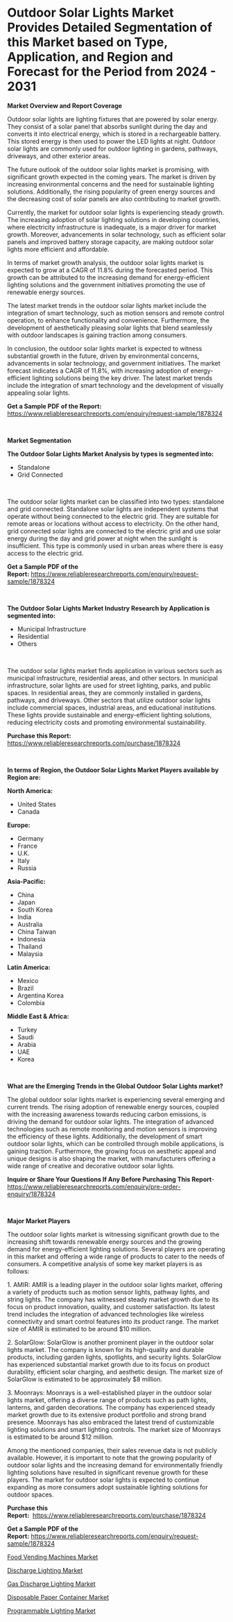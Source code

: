 <p><h1>Outdoor Solar Lights Market Provides Detailed Segmentation of this Market based on Type, Application, and Region and Forecast for the Period from 2024 - 2031</h1></p><p><strong>Market Overview and Report Coverage</strong></p>
<p><p>Outdoor solar lights are lighting fixtures that are powered by solar energy. They consist of a solar panel that absorbs sunlight during the day and converts it into electrical energy, which is stored in a rechargeable battery. This stored energy is then used to power the LED lights at night. Outdoor solar lights are commonly used for outdoor lighting in gardens, pathways, driveways, and other exterior areas.</p><p>The future outlook of the outdoor solar lights market is promising, with significant growth expected in the coming years. The market is driven by increasing environmental concerns and the need for sustainable lighting solutions. Additionally, the rising popularity of green energy sources and the decreasing cost of solar panels are also contributing to market growth.</p><p>Currently, the market for outdoor solar lights is experiencing steady growth. The increasing adoption of solar lighting solutions in developing countries, where electricity infrastructure is inadequate, is a major driver for market growth. Moreover, advancements in solar technology, such as efficient solar panels and improved battery storage capacity, are making outdoor solar lights more efficient and affordable.</p><p>In terms of market growth analysis, the outdoor solar lights market is expected to grow at a CAGR of 11.8% during the forecasted period. This growth can be attributed to the increasing demand for energy-efficient lighting solutions and the government initiatives promoting the use of renewable energy sources.</p><p>The latest market trends in the outdoor solar lights market include the integration of smart technology, such as motion sensors and remote control operation, to enhance functionality and convenience. Furthermore, the development of aesthetically pleasing solar lights that blend seamlessly with outdoor landscapes is gaining traction among consumers.</p><p>In conclusion, the outdoor solar lights market is expected to witness substantial growth in the future, driven by environmental concerns, advancements in solar technology, and government initiatives. The market forecast indicates a CAGR of 11.8%, with increasing adoption of energy-efficient lighting solutions being the key driver. The latest market trends include the integration of smart technology and the development of visually appealing solar lights.</p></p>
<p><strong>Get a Sample PDF of the Report:</strong> <a href="https://www.reliableresearchreports.com/enquiry/request-sample/1878324">https://www.reliableresearchreports.com/enquiry/request-sample/1878324</a></p>
<p>&nbsp;</p>
<p><strong>Market Segmentation</strong></p>
<p><strong>The Outdoor Solar Lights Market Analysis by types is segmented into:</strong></p>
<p><ul><li>Standalone</li><li>Grid Connected</li></ul></p>
<p>&nbsp;</p>
<p><p>The outdoor solar lights market can be classified into two types: standalone and grid connected. Standalone solar lights are independent systems that operate without being connected to the electric grid. They are suitable for remote areas or locations without access to electricity. On the other hand, grid connected solar lights are connected to the electric grid and use solar energy during the day and grid power at night when the sunlight is insufficient. This type is commonly used in urban areas where there is easy access to the electric grid.</p></p>
<p><strong>Get a Sample PDF of the Report:</strong>&nbsp;<a href="https://www.reliableresearchreports.com/enquiry/request-sample/1878324">https://www.reliableresearchreports.com/enquiry/request-sample/1878324</a></p>
<p>&nbsp;</p>
<p><strong>The Outdoor Solar Lights Market Industry Research by Application is segmented into:</strong></p>
<p><ul><li>Municipal Infrastructure</li><li>Residential</li><li>Others</li></ul></p>
<p>&nbsp;</p>
<p><p>The outdoor solar lights market finds application in various sectors such as municipal infrastructure, residential areas, and other sectors. In municipal infrastructure, solar lights are used for street lighting, parks, and public spaces. In residential areas, they are commonly installed in gardens, pathways, and driveways. Other sectors that utilize outdoor solar lights include commercial spaces, industrial areas, and educational institutions. These lights provide sustainable and energy-efficient lighting solutions, reducing electricity costs and promoting environmental sustainability.</p></p>
<p><strong>Purchase this Report:</strong>&nbsp; <a href="https://www.reliableresearchreports.com/purchase/1878324">https://www.reliableresearchreports.com/purchase/1878324</a></p>
<p>&nbsp;</p>
<p><strong>In terms of Region, the Outdoor Solar Lights Market Players available by Region are:</strong></p>
<p>
    <p> <strong> North America: </strong>
        <ul>
            <li>United States</li>
            <li>Canada</li>
        </ul>
        </p> 
    <p> <strong> Europe: </strong>
        <ul>
            <li>Germany</li>
            <li>France</li>
            <li>U.K.</li>
            <li>Italy</li>
            <li>Russia</li>
        </ul>
        </p> 
    <p> <strong> Asia-Pacific: </strong>
        <ul>
            <li>China</li>
            <li>Japan</li>
            <li>South Korea</li>
            <li>India</li>
            <li>Australia</li>
            <li>China Taiwan</li>
            <li>Indonesia</li>
            <li>Thailand</li>
            <li>Malaysia</li>
        </ul>
        </p> 
    <p> <strong> Latin America: </strong>
        <ul>
            <li>Mexico</li>
            <li>Brazil</li>
            <li>Argentina Korea</li>
            <li>Colombia</li>
        </ul>
        </p> 
    <p> <strong> Middle East & Africa: </strong>
        <ul>
            <li>Turkey</li>
            <li>Saudi</li>
            <li>Arabia</li>
            <li>UAE</li>
            <li>Korea</li>
        </ul>
    </p>
    </p>
<p>&nbsp;</p>
<p><strong>What are the Emerging Trends in the Global Outdoor Solar Lights market?</strong></p>
<p><p>The global outdoor solar lights market is experiencing several emerging and current trends. The rising adoption of renewable energy sources, coupled with the increasing awareness towards reducing carbon emissions, is driving the demand for outdoor solar lights. The integration of advanced technologies such as remote monitoring and motion sensors is improving the efficiency of these lights. Additionally, the development of smart outdoor solar lights, which can be controlled through mobile applications, is gaining traction. Furthermore, the growing focus on aesthetic appeal and unique designs is also shaping the market, with manufacturers offering a wide range of creative and decorative outdoor solar lights.</p></p>
<p><strong>Inquire or Share Your Questions If Any Before Purchasing This Report</strong>- <a href="https://www.reliableresearchreports.com/enquiry/pre-order-enquiry/1878324">https://www.reliableresearchreports.com/enquiry/pre-order-enquiry/1878324</a></p>
<p>&nbsp;</p>
<p><strong>Major Market Players</strong></p>
<p><p>The outdoor solar lights market is witnessing significant growth due to the increasing shift towards renewable energy sources and the growing demand for energy-efficient lighting solutions. Several players are operating in this market and offering a wide range of products to cater to the needs of consumers. A competitive analysis of some key market players is as follows:</p><p>1. AMIR: AMIR is a leading player in the outdoor solar lights market, offering a variety of products such as motion sensor lights, pathway lights, and string lights. The company has witnessed steady market growth due to its focus on product innovation, quality, and customer satisfaction. Its latest trend includes the integration of advanced technologies like wireless connectivity and smart control features into its product range. The market size of AMIR is estimated to be around $10 million.</p><p>2. SolarGlow: SolarGlow is another prominent player in the outdoor solar lights market. The company is known for its high-quality and durable products, including garden lights, spotlights, and security lights. SolarGlow has experienced substantial market growth due to its focus on product durability, efficient solar charging, and aesthetic design. The market size of SolarGlow is estimated to be approximately $8 million.</p><p>3. Moonrays: Moonrays is a well-established player in the outdoor solar lights market, offering a diverse range of products such as path lights, lanterns, and garden decorations. The company has experienced steady market growth due to its extensive product portfolio and strong brand presence. Moonrays has also embraced the latest trend of customizable lighting solutions and smart lighting controls. The market size of Moonrays is estimated to be around $12 million.</p><p>Among the mentioned companies, their sales revenue data is not publicly available. However, it is important to note that the growing popularity of outdoor solar lights and the increasing demand for environmentally friendly lighting solutions have resulted in significant revenue growth for these players. The market for outdoor solar lights is expected to continue expanding as more consumers adopt sustainable lighting solutions for outdoor spaces.</p></p>
<p><strong>Purchase this Report:</strong>&nbsp;&nbsp;<a href="https://www.reliableresearchreports.com/purchase/1878324">https://www.reliableresearchreports.com/purchase/1878324</a></p>
<p></p>
<p><strong>Get a Sample PDF of the Report:</strong>&nbsp;<a href="https://www.reliableresearchreports.com/enquiry/request-sample/1878324">https://www.reliableresearchreports.com/enquiry/request-sample/1878324</a></p>
<p><p><a href="https://medium.com/@shubham99912151/food-vending-machines-market-report-reveals-the-latest-trends-and-growth-opportunities-of-this-0b2cfc8ce5f3">Food Vending Machines Market</a></p><p><a href="https://medium.com/@judithhoffman05/discharge-lighting-market-outlook-industry-overview-and-forecast-2023-to-2030-dd30ae414d59">Discharge Lighting Market</a></p><p><a href="https://medium.com/@judithhoffman05/gas-discharge-lighting-market-size-market-outlook-and-market-forecast-2023-to-2030-b8a42fd7338f">Gas Discharge Lighting Market</a></p><p><a href="https://medium.com/@shubham99912151/analyzing-disposable-paper-container-market-global-industry-perspective-and-forecast-2023-to-8ad16d860b08">Disposable Paper Container Market</a></p><p><a href="https://medium.com/@judithhoffman05/programmable-lighting-market-insight-market-trends-growth-forecasted-from-2023-to-2030-fdaf1add9a13">Programmable Lighting Market</a></p></p>